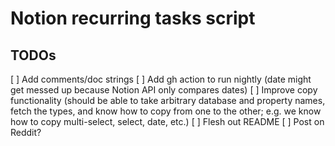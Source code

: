 # Notion recurring tasks script

## TODOs

[ ] Add comments/doc strings
[ ] Add gh action to run nightly (date might get messed up because Notion API only compares dates)
[ ] Improve copy functionality (should be able to take arbitrary database and property names, fetch the types, and know
how to copy from one to the other; e.g. we know how to copy multi-select, select, date, etc.)
[ ] Flesh out README
[ ] Post on Reddit?
